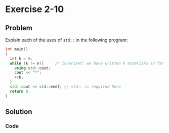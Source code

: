 # Exercise 2-10

## Problem
Explain each of the uses of `std::` in the following program:
``` Cpp
int main()
{
  int k = 0;
  while (k != n){     // invariant: we have written k asterisks so far
    using std::cout;
    cout << "*";
    ++k;
  }
  std::cout << std::endl; // std:: is required here 
  return 0;    
}
```

## Solution

### Code
